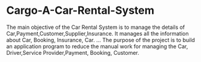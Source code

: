 # Cargo-A-Car-Rental-System
The main objective of the Car Rental System is to manage the details of Car,Payment,Customer,Supplier,Insurance. It manages all the information about Car, Booking, Insurance, Car. ... The purpose of the project is to build an application program to reduce the manual work for managing the Car, Driver,Service Provider,Payment, Booking, Customer.
